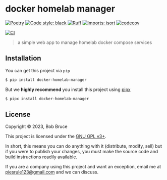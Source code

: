 # docker homelab manager

[![Poetry](https://img.shields.io/endpoint?url=https://python-poetry.org/badge/v0.json)](https://python-poetry.org/)
[![Code style: black](https://img.shields.io/badge/code%20style-black-000000.svg)](https://github.com/psf/black)
[![Ruff](https://img.shields.io/endpoint?url=https://raw.githubusercontent.com/charliermarsh/ruff/main/assets/badge/v2.json)](https://github.com/astral-sh/ruff)
[![Imports: isort](https://img.shields.io/badge/%20imports-isort-%231674b1?style=flat&labelColor=ef8336)](https://pycqa.github.io/isort/)
[![codecov](https://codecov.io/gh/mrllama123/docker-homelab-manager/branch/main/graph/badge.svg)](https://codecov.io/gh/mrllama123/docker-homelab-manager)

[![CI](https://github.com/mrllama123/docker-homelab-manager/actions/workflows/ci.yml/badge.svg?branch=main)](https://github.com/mrllama123/docker-homelab-manager/actions/workflows/ci.yml)

> a simple web app to manage homelab docker compose services

## Installation

You can get this project via `pip`

```bash
$ pip install docker-homelab-manager
```


But we **highly recommend** you install this project using [pipx](https://pypa.github.io/pipx/)

```bash
$ pipx install docker-homelab-manager
```



## License

Copyright © 2023, Bob Bruce

This project is licensed under the [GNU GPL v3+](https://github.com/mrllama123/docker-homelab-manager/blob/main/LICENSE.txt).

In short, this means you can do anything with it (distribute, modify, sell) but if you were to publish your changes, you must make the source code and build instructions readily available.

If you are a company using this project and want an exception, email me at [piesrule123@gmail.com](mailto:piesrule123@gmail.com) and we can discuss.
